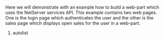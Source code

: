 <properties date="2016-06-24"
SortOrder="11"
/>

Here we will demonstrate with an example how to build a web-part which uses the NetServer services API. This example contains two web pages. One is the login page which authenticates the user and the other is the sales page which displays open sales for the user in a web-part.

1. autolist
